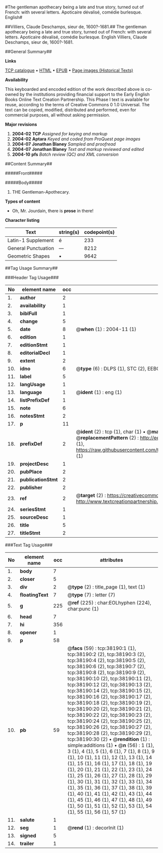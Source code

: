 #The gentleman apothecary being a late and true story, turned out of French: with several letters. Apoticaire dévalisé, comédie burlesque. English#

##Villiers, Claude Deschamps, sieur de, 1600?-1681.##
The gentleman apothecary being a late and true story, turned out of French: with several letters.
Apoticaire dévalisé, comédie burlesque. English
Villiers, Claude Deschamps, sieur de, 1600?-1681.

##General Summary##

**Links**

[TCP catalogue](http://www.ota.ox.ac.uk/tcp/)  • 
[HTML](http://tei.it.ox.ac.uk/tcp/Texts-HTML/free/A64/A64943.html)  • 
[EPUB](http://tei.it.ox.ac.uk/tcp/Texts-EPUB/free/A64/A64943.epub) • 
[Page images (Historical Texts)](https://data.historicaltexts.jisc.ac.uk/view?pubId=eebo-99833712e&pageId=eebo-99833712e-38190-1)

**Availability**

This keyboarded and encoded edition of the
	       work described above is co-owned by the institutions
	       providing financial support to the Early English Books
	       Online Text Creation Partnership. This Phase I text is
	       available for reuse, according to the terms of Creative
	       Commons 0 1.0 Universal. The text can be copied,
	       modified, distributed and performed, even for
	       commercial purposes, all without asking permission.

**Major revisions**

1. __2004-02__ __TCP__ *Assigned for keying and markup*
1. __2004-02__ __Aptara__ *Keyed and coded from ProQuest page images*
1. __2004-07__ __Jonathan Blaney__ *Sampled and proofread*
1. __2004-07__ __Jonathan Blaney__ *Text and markup reviewed and edited*
1. __2004-10__ __pfs__ *Batch review (QC) and XML conversion*

##Content Summary##

#####Front#####

#####Body#####

1. THE
Gentleman-Apothecary.

**Types of content**

  * Oh, Mr. Jourdain, there is **prose** in there!

**Character listing**


|Text|string(s)|codepoint(s)|
|---|---|---|
|Latin-1 Supplement|é|233|
|General Punctuation|—|8212|
|Geometric Shapes|▪|9642|

##Tag Usage Summary##

###Header Tag Usage###

|No|element name|occ|attributes|
|---|---|---|---|
|1.|__author__|2||
|2.|__availability__|1||
|3.|__biblFull__|1||
|4.|__change__|5||
|5.|__date__|8| @__when__ (1) : 2004-11 (1)|
|6.|__edition__|1||
|7.|__editionStmt__|1||
|8.|__editorialDecl__|1||
|9.|__extent__|2||
|10.|__idno__|6| @__type__ (6) : DLPS (1), STC (2), EEBO-CITATION (1), PROQUEST (1), VID (1)|
|11.|__label__|5||
|12.|__langUsage__|1||
|13.|__language__|1| @__ident__ (1) : eng (1)|
|14.|__listPrefixDef__|1||
|15.|__note__|6||
|16.|__notesStmt__|2||
|17.|__p__|11||
|18.|__prefixDef__|2| @__ident__ (2) : tcp (1), char (1)  •  @__matchPattern__ (2) : ([0-9\-]+):([0-9IVX]+) (1), (.+) (1)  •  @__replacementPattern__ (2) : http://eebo.chadwyck.com/downloadtiff?vid=$1&page=$2 (1), https://raw.githubusercontent.com/textcreationpartnership/Texts/master/tcpchars.xml#$1 (1)|
|19.|__projectDesc__|1||
|20.|__pubPlace__|2||
|21.|__publicationStmt__|2||
|22.|__publisher__|2||
|23.|__ref__|2| @__target__ (2) : https://creativecommons.org/publicdomain/zero/1.0/ (1), http://www.textcreationpartnership.org/docs/. (1)|
|24.|__seriesStmt__|1||
|25.|__sourceDesc__|1||
|26.|__title__|5||
|27.|__titleStmt__|2||


###Text Tag Usage###

|No|element name|occ|attributes|
|---|---|---|---|
|1.|__body__|7||
|2.|__closer__|5||
|3.|__div__|2| @__type__ (2) : title_page (1), text (1)|
|4.|__floatingText__|7| @__type__ (7) : letter (7)|
|5.|__g__|225| @__ref__ (225) : char:EOLhyphen (224), char:punc (1)|
|6.|__head__|7||
|7.|__hi__|356||
|8.|__opener__|1||
|9.|__p__|58||
|10.|__pb__|59| @__facs__ (59) : tcp:38190:1 (1), tcp:38190:2 (2), tcp:38190:3 (2), tcp:38190:4 (2), tcp:38190:5 (2), tcp:38190:6 (2), tcp:38190:7 (2), tcp:38190:8 (2), tcp:38190:9 (2), tcp:38190:10 (2), tcp:38190:11 (2), tcp:38190:12 (2), tcp:38190:13 (2), tcp:38190:14 (2), tcp:38190:15 (2), tcp:38190:16 (2), tcp:38190:17 (2), tcp:38190:18 (2), tcp:38190:19 (2), tcp:38190:20 (2), tcp:38190:21 (2), tcp:38190:22 (2), tcp:38190:23 (2), tcp:38190:24 (2), tcp:38190:25 (2), tcp:38190:26 (2), tcp:38190:27 (2), tcp:38190:28 (2), tcp:38190:29 (2), tcp:38190:30 (2)  •  @__rendition__ (1) : simple:additions (1)  •  @__n__ (56) : 1 (1), 3 (1), 4 (1), 5 (1), 6 (1), 7 (1), 8 (1), 9 (1), 10 (1), 11 (1), 12 (1), 13 (1), 14 (1), 15 (1), 16 (1), 17 (1), 18 (1), 19 (1), 20 (1), 21 (1), 22 (1), 23 (1), 24 (1), 25 (1), 26 (1), 27 (1), 28 (1), 29 (1), 30 (1), 31 (1), 32 (1), 33 (1), 34 (1), 35 (1), 36 (1), 37 (1), 38 (1), 39 (1), 40 (1), 41 (1), 42 (1), 43 (1), 44 (1), 45 (1), 46 (1), 47 (1), 48 (1), 49 (1), 50 (1), 51 (1), 52 (1), 53 (1), 54 (1), 55 (1), 56 (1), 57 (1)|
|11.|__salute__|1||
|12.|__seg__|1| @__rend__ (1) : decorInit (1)|
|13.|__signed__|5||
|14.|__trailer__|1||
